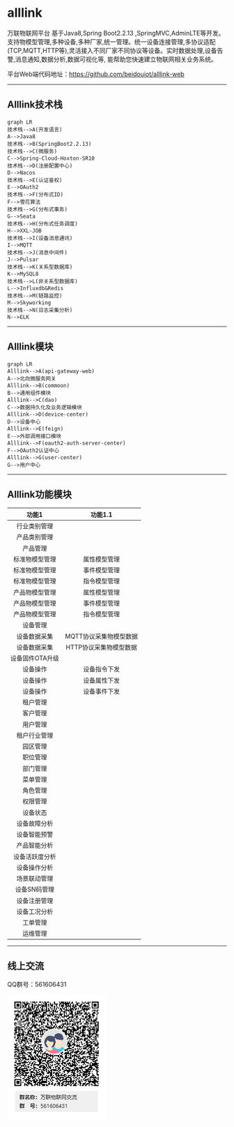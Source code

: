 # alllink
万联物联网平台
基于Java8,Spring Boot2.2.13 ,SpringMVC,AdminLTE等开发。支持物模型管理,多种设备,多种厂家,统一管理。统一设备连接管理,多协议适配(TCP,MQTT,HTTP等),灵活接入不同厂家不同协议等设备。实时数据处理,设备告警,消息通知,数据分析,数据可视化等, 能帮助您快速建立物联网相关业务系统。

平台Web端代码地址：https://github.com/beidouiot/alllink-web

---
Alllink技术栈
---
~~~mermaid
graph LR
技术栈-->A(开发语言)
A-->Java8
技术栈-->B(SpringBoot2.2.13)
技术栈-->C(微服务)
C-->Spring-Cloud-Hoxton-SR10
技术栈-->D(注册配置中心)
D-->Nacos
技术栈-->E(认证鉴权)
E-->OAuth2
技术栈-->F(分布式ID)
F-->雪花算法
技术栈-->G(分布式事务)
G-->Seata
技术栈-->H(分布式任务调度)
H-->XXL-JOB
技术栈-->I(设备消息通讯)
I-->MQTT
技术栈-->J(消息中间件)
J-->Pulsar
技术栈-->K(关系型数据库)
K-->MySQL8
技术栈-->L(非关系型数据库)
L-->Influxdb&Redis
技术栈-->M(链路监控)
M-->Skyworking
技术栈-->N(日志采集分析)
N-->ELK
~~~
---
Alllink模块
---
~~~mermaid
graph LR
Alllink-->A(api-gateway-web)
A-->北向微服务网关
Alllink-->B(commoon)
B-->通用组件模块
Alllink-->C(dao)
C-->数据持久化及业务逻辑模块
Alllink-->D(device-center)
D-->设备中心
Alllink-->E(feign)
E-->外部调用接口模块
Alllink-->F(oauth2-auth-server-center)
F-->OAuth2认证中心
Alllink-->G(user-center)
G-->用户中心
~~~
---
Alllink功能模块
---
| 功能1 | 功能1.1 |
| :----: | :-----: |
| 行业类别管理 |  |
| 产品类别管理 |  |
| 产品管理 |  |
| 标准物模型管理 | 属性模型管理 |
| 标准物模型管理 | 事件模型管理 |
| 标准物模型管理 | 指令模型管理 |
| 产品物模型管理 | 属性模型管理 |
| 产品物模型管理 | 事件模型管理 |
| 产品物模型管理 | 指令模型管理 |
| 设备管理 |  |
| 设备数据采集 | MQTT协议采集物模型数据 |
| 设备数据采集 | HTTP协议采集物模型数据 |
| 设备固件OTA升级 |  |
| 设备操作 | 设备指令下发 |
| 设备操作 | 设备属性下发 |
| 设备操作 | 设备事件下发 |
| 租户管理 |  |
| 客户管理 |  |
| 用户管理 |  |
| 租户行业管理 |  |
| 园区管理 |  |
| 职位管理 |  |
| 部门管理 |  |
| 菜单管理 |  |
| 角色管理 |  |
| 权限管理 |  |
| 设备状态 |  |
| 设备故障分析 |  |
| 设备智能预警 |  |
| 产品智能分析 |  |
| 设备活跃度分析 |  |
| 设备操作分析 |  |
| 场景联动管理 |  |
| 设备SN码管理 |  |
| 设备注册管理 |  |
| 设备工况分析 |  |
| 工单管理 |  |
| 运维管理 |  |

---
线上交流
---
QQ群号：561606431  

![群二维码](https://github.com/beidouiot/alllink/blob/master/script/pic/QQ.png)
